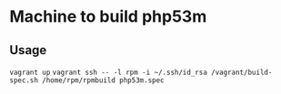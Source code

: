 Machine to build php53m
========

Usage
-------
`vagrant up`
`vagrant ssh -- -l rpm -i ~/.ssh/id_rsa /vagrant/build-spec.sh /home/rpm/rpmbuild php53m.spec`
